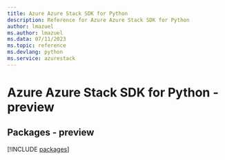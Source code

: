```yaml
---
title: Azure Azure Stack SDK for Python
description: Reference for Azure Azure Stack SDK for Python
author: lmazuel
ms.author: lmazuel
ms.data: 07/11/2023
ms.topic: reference
ms.devlang: python
ms.service: azurestack
---
```

# Azure Azure Stack SDK for Python - preview
## Packages - preview
[!INCLUDE [packages](azure-stack-index.md)]